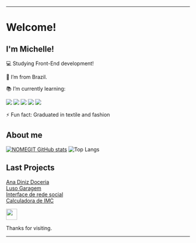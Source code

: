 ----------------------------------------------------------------------------

# Welcome!
## I'm Michelle!

:computer: Studying Front-End development!

:house_with_garden: I’m from Brazil.

:books: I’m currently learning:

<img src="https://img.shields.io/badge/Canva-%2300C4CC.svg?&style=for-the-badge&logo=Canva&logoColor=white"> <img src="https://img.shields.io/badge/HTML5-E34F26?style=for-the-badge&logo=html5&logoColor=white">
<img src="https://img.shields.io/badge/CSS3-1572B6?style=for-the-badge&logo=css3&logoColor=white">
<img src="https://img.shields.io/badge/JavaScript-323330?style=for-the-badge&logo=javascript&logoColor=F7DF1E">
<img src="https://img.shields.io/badge/C%23-239120?style=for-the-badge&logo=c-sharp&logoColor=white">
 
 ⚡ Fun fact: Graduated in textile and fashion

## About me

[![NOMEGIT GitHub stats](https://github-readme-stats.vercel.app/api?username=MichelleLeal)](https://github.com/NOMEGIT/github-readme-stats)
![Top Langs](https://github-readme-stats.vercel.app/api/top-langs/?username=MichelleLeal&langs_count=8)

## Last Projects
 <a href="https://icei-puc-minas-pmv-ads.github.io/pmv-ads-2021-2-e1-proj-web-t1-grupo-3-doceria/src/index.html">Ana Diniz Doceria</a> <br>
 <a href="https://lusogaragem.github.io/">Luso Garagem</a> <br>
 <a href="https://michelleleal.github.io/socialMediaInterface/index.html">Interface de rede social</a> <br>
 <a href="https://michelleleal.github.io/calculadoraIMC/index.html">Calculadora de IMC</a>

<img src=https://github.com/TheDudeThatCode/TheDudeThatCode/blob/master/Assets/Earth.gif width="30">


Thanks for visiting.

----------------------------------------------------------------------------------
